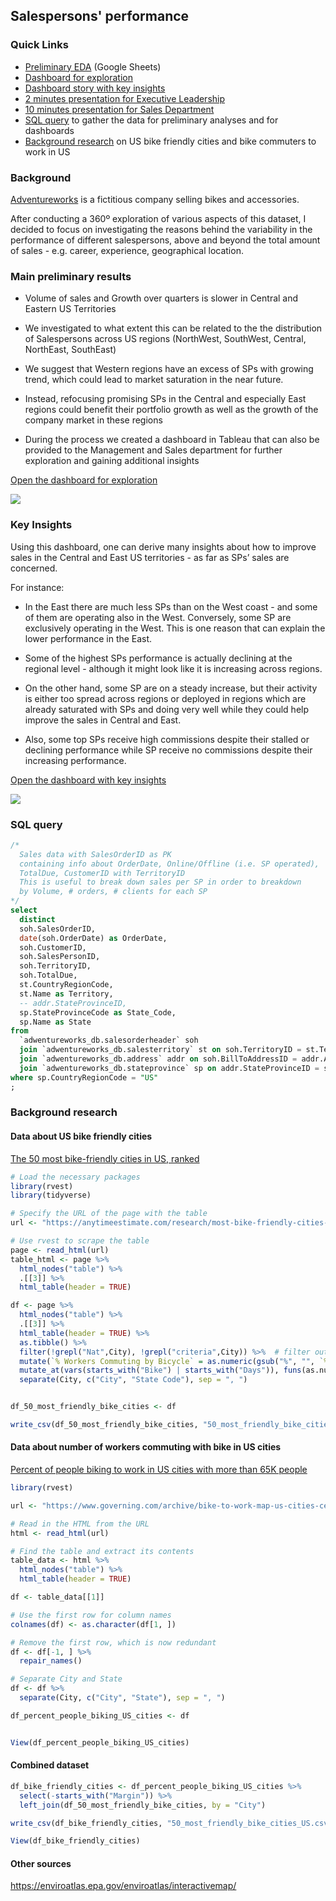 ## Salespersons' performance 


### Quick Links
- [Preliminary EDA](https://docs.google.com/spreadsheets/d/1I0pLfQLiyjO6UDb-T-ox29nBXqUYynFj7NEGnPcN8Rc/edit?usp=sharing) (Google Sheets)
- [Dashboard for exploration](https://public.tableau.com/app/profile/leonardo.cerliani/viz/SP_Geo_v2/SalesPersonsPerformanceperUSTerritory)
- [Dashboard story with key insights](https://public.tableau.com/app/profile/leonardo.cerliani/viz/SP_Geo_v2_Story/SomeKeyInsights)
- [2 minutes presentation for Executive Leadership](2min_presentation.pdf)
- [10 minutes presentation for Sales Department](10min_presentation_Sales.pdf)
- [SQL query](#sql-query) to gather the data for preliminary analyses and for dashboards
- [Background research](#background-research) on US bike friendly cities and bike commuters to work in US

### Background
[Adventureworks](https://learn.microsoft.com/en-us/sql/samples/adventureworks-install-configure?view=sql-server-ver16&tabs=ssms) is a fictitious company selling bikes and accessories. 

After conducting a 360º exploration of various aspects of this dataset, I decided to focus on investigating the reasons behind the variability in the performance of different salespersons, above and beyond the total amount of sales - e.g. career, experience, geographical location.

### Main preliminary results
- Volume of sales and Growth over quarters is slower in Central and Eastern US Territories

- We investigated to what extent this can be related to the the distribution of Salespersons across US regions (NorthWest, SouthWest, Central, NorthEast, SouthEast)

- We suggest that Western regions have an excess of SPs with growing trend, which could lead to market saturation in the near future.

- Instead, refocusing promising SPs in the Central and especially East regions could benefit their portfolio growth as well as the growth of the company market in these regions

- During the process we created a dashboard in Tableau that can also be provided to the Management and Sales department for further exploration and gaining additional insights

[Open the dashboard for exploration](https://public.tableau.com/app/profile/leonardo.cerliani/viz/SP_Geo_v2/SalesPersonsPerformanceperUSTerritory)

[![](dashboard_exploration_snapshot.png)](https://public.tableau.com/app/profile/leonardo.cerliani/viz/SP_Geo_v2/SalesPersonsPerformanceperUSTerritory)


### Key Insights

Using this dashboard, one can derive many insights about how to improve sales in the Central and East US territories - as far as SPs’ sales are concerned.

For instance: 

- In the East there are much less SPs than on the West coast - and some of them are operating also in the West. Conversely, some SP are exclusively operating in the West. This is one reason that can explain the lower performance in the East.

- Some of the highest SPs performance is actually declining at the regional level - although it might look like it is increasing across regions.

- On the other hand, some SP are on a steady increase, but their activity is either too spread across regions or deployed in regions which are already saturated with SPs and doing very well while they could help improve the sales in Central and East.

- Also, some top SPs receive high commissions despite their stalled or declining performance while SP receive no commissions despite their increasing performance.

[Open the dashboard with key insights](https://public.tableau.com/app/profile/leonardo.cerliani/viz/SP_Geo_v2_Story/SomeKeyInsights)

[![](dashboard_story_snapshot.png)](https://public.tableau.com/app/profile/leonardo.cerliani/viz/SP_Geo_v2_Story/SomeKeyInsights)


### SQL query
```sql
/* 
  Sales data with SalesOrderID as PK
  containing info about OrderDate, Online/Offline (i.e. SP operated),
  TotalDue, CustomerID with TerritoryID
  This is useful to break down sales per SP in order to breakdown
  by Volume, # orders, # clients for each SP
*/
select
  distinct
  soh.SalesOrderID, 
  date(soh.OrderDate) as OrderDate, 
  soh.CustomerID, 
  soh.SalesPersonID, 
  soh.TerritoryID, 
  soh.TotalDue,
  st.CountryRegionCode,
  st.Name as Territory,
  -- addr.StateProvinceID,
  sp.StateProvinceCode as State_Code,
  sp.Name as State
from
  `adwentureworks_db.salesorderheader` soh
  join `adwentureworks_db.salesterritory` st on soh.TerritoryID = st.TerritoryID
  join `adwentureworks_db.address` addr on soh.BillToAddressID = addr.AddressID
  join `adwentureworks_db.stateprovince` sp on addr.StateProvinceID = sp.StateProvinceID
where sp.CountryRegionCode = "US"
;

```

### Background research

#### Data about US bike friendly cities
[The 50 most bike-friendly cities in US, ranked](https://anytimeestimate.com/research/most-bike-friendly-cities-us-2022/)

```R
# Load the necessary packages
library(rvest)
library(tidyverse)

# Specify the URL of the page with the table
url <- "https://anytimeestimate.com/research/most-bike-friendly-cities-us-2022/"

# Use rvest to scrape the table
page <- read_html(url)
table_html <- page %>%
  html_nodes("table") %>%
  .[[3]] %>%
  html_table(header = TRUE)

df <- page %>%
  html_nodes("table") %>%
  .[[3]] %>%
  html_table(header = TRUE) %>% 
  as.tibble() %>% 
  filter(!grepl("Nat",City), !grepl("criteria",City)) %>%  # filter out first and last row
  mutate(`% Workers Commuting by Bicycle` = as.numeric(gsub("%", "", `% Workers Commuting by Bicycle`))) %>% 
  mutate_at(vars(starts_with("Bike") | starts_with("Days")), funs(as.numeric)) %>%  # convert to numeric
  separate(City, c("City", "State Code"), sep = ", ")


df_50_most_friendly_bike_cities <- df

write_csv(df_50_most_friendly_bike_cities, "50_most_friendly_bike_cities_US.csv")
```

#### Data about number of workers commuting with bike in US cities

[Percent of people biking to work in US cities with more than 65K people](https://www.governing.com/archive/bike-to-work-map-us-cities-census-data.html#data)

```R
library(rvest)

url <- "https://www.governing.com/archive/bike-to-work-map-us-cities-census-data.html#data"

# Read in the HTML from the URL
html <- read_html(url)

# Find the table and extract its contents
table_data <- html %>%
  html_nodes("table") %>%
  html_table(header = TRUE)

df <- table_data[[1]]

# Use the first row for column names
colnames(df) <- as.character(df[1, ])

# Remove the first row, which is now redundant
df <- df[-1, ] %>% 
  repair_names()

# Separate City and State
df <- df %>% 
  separate(City, c("City", "State"), sep = ", ")

df_percent_people_biking_US_cities <- df


View(df_percent_people_biking_US_cities)
```

#### Combined dataset
```R
df_bike_friendly_cities <- df_percent_people_biking_US_cities %>% 
  select(-starts_with("Margin")) %>% 
  left_join(df_50_most_friendly_bike_cities, by = "City")

write_csv(df_bike_friendly_cities, "50_most_friendly_bike_cities_US.csv")

View(df_bike_friendly_cities)
```

#### Other sources

https://enviroatlas.epa.gov/enviroatlas/interactivemap/



